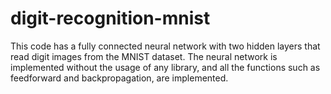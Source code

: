 # digit-recognition-mnist

This code has a fully connected neural network with two hidden layers that read digit images from the MNIST dataset.
The neural network is implemented without the usage of any library, and all the functions such as feedforward and backpropagation, are implemented.
